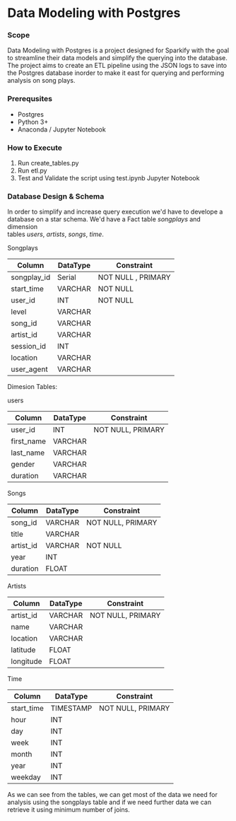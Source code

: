  # Data Modeling with Postgres
 
 
 
 
 ### Scope
 
 Data Modeling with Postgres is a project designed for Sparkify  with the goal to streamline their data models and simplify the querying into the database. The project aims to create an ETL pipeline using the JSON logs to save into the Postgres database inorder to make it east for querying and performing analysis on song plays.
 
 ### Prerequsites
 
 - Postgres
 - Python 3+
 - Anaconda / Jupyter Notebook
 
 
 ### How to Execute
 
 1. Run create_tables.py
 2. Run etl.py
 3. Test and Validate the script using test.ipynb Jupyter Notebook
 
 
 
 
 ### Database Design & Schema
 
 In order to simplify and increase query execution we'd have to develope a database on a star schema. We'd have a Fact table *songplays* and  dimension <br/>
 tables *users*, *artists*, *songs*, *time*. 
 
 Songplays
 
 Column | DataType | Constraint
 --- | --- | ---
 songplay_id | Serial | NOT NULL , PRIMARY
 start_time | VARCHAR | NOT NULL
 user_id | INT | NOT NULL
 level | VARCHAR
 song_id | VARCHAR
 artist_id | VARCHAR
 session_id | INT
 location | VARCHAR
 user_agent | VARCHAR
 
 
 Dimesion Tables:
 
 users
 
  Column | DataType | Constraint
 --- | --- | ---
 user_id | INT | NOT NULL, PRIMARY
 first_name | VARCHAR
 last_name | VARCHAR
 gender | VARCHAR
 duration | VARCHAR
 
 
 Songs
 
  Column | DataType | Constraint 
 --- | --- | ---
 song_id | VARCHAR | NOT NULL, PRIMARY
 title | VARCHAR
 artist_id | VARCHAR | NOT NULL
 year | INT
 duration | FLOAT
 
 Artists
 
  Column | DataType | Constraint
 --- | --- | ---
 artist_id | VARCHAR | NOT NULL, PRIMARY
 name | VARCHAR
 location | VARCHAR
 latitude | FLOAT
 longitude | FLOAT
 
 Time
 
  Column | DataType | Constraint
 --- | --- | ---
 start_time | TIMESTAMP | NOT NULL, PRIMARY
 hour | INT
 day | INT
 week | INT
 month | INT
 year | INT
 weekday | INT
 
 
 As we can see from the tables, we can get most of the data we need for analysis using the songplays table and if we need further data we can retrieve 
 it using minimum number of joins.
 

 
 
 
 
 
 